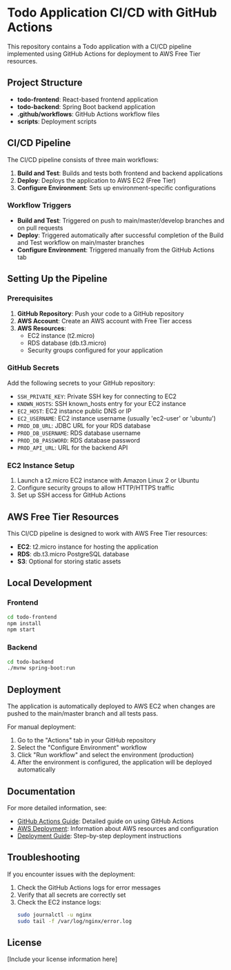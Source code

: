 # Todo Application CI/CD with GitHub Actions

This repository contains a Todo application with a CI/CD pipeline implemented using GitHub Actions for deployment to AWS Free Tier resources.

## Project Structure

- **todo-frontend**: React-based frontend application
- **todo-backend**: Spring Boot backend application
- **.github/workflows**: GitHub Actions workflow files
- **scripts**: Deployment scripts

## CI/CD Pipeline

The CI/CD pipeline consists of three main workflows:

1. **Build and Test**: Builds and tests both frontend and backend applications
2. **Deploy**: Deploys the application to AWS EC2 (Free Tier)
3. **Configure Environment**: Sets up environment-specific configurations

### Workflow Triggers

- **Build and Test**: Triggered on push to main/master/develop branches and on pull requests
- **Deploy**: Triggered automatically after successful completion of the Build and Test workflow on main/master branches
- **Configure Environment**: Triggered manually from the GitHub Actions tab

## Setting Up the Pipeline

### Prerequisites

1. **GitHub Repository**: Push your code to a GitHub repository
2. **AWS Account**: Create an AWS account with Free Tier access
3. **AWS Resources**:
   - EC2 instance (t2.micro)
   - RDS database (db.t3.micro)
   - Security groups configured for your application

### GitHub Secrets

Add the following secrets to your GitHub repository:

- `SSH_PRIVATE_KEY`: Private SSH key for connecting to EC2
- `KNOWN_HOSTS`: SSH known_hosts entry for your EC2 instance
- `EC2_HOST`: EC2 instance public DNS or IP
- `EC2_USERNAME`: EC2 instance username (usually 'ec2-user' or 'ubuntu')
- `PROD_DB_URL`: JDBC URL for your RDS database
- `PROD_DB_USERNAME`: RDS database username
- `PROD_DB_PASSWORD`: RDS database password
- `PROD_API_URL`: URL for the backend API

### EC2 Instance Setup

1. Launch a t2.micro EC2 instance with Amazon Linux 2 or Ubuntu
2. Configure security groups to allow HTTP/HTTPS traffic
3. Set up SSH access for GitHub Actions

## AWS Free Tier Resources

This CI/CD pipeline is designed to work with AWS Free Tier resources:

- **EC2**: t2.micro instance for hosting the application
- **RDS**: db.t3.micro PostgreSQL database
- **S3**: Optional for storing static assets

## Local Development

### Frontend

```bash
cd todo-frontend
npm install
npm start
```

### Backend

```bash
cd todo-backend
./mvnw spring-boot:run
```

## Deployment

The application is automatically deployed to AWS EC2 when changes are pushed to the main/master branch and all tests pass.

For manual deployment:

1. Go to the "Actions" tab in your GitHub repository
2. Select the "Configure Environment" workflow
3. Click "Run workflow" and select the environment (production)
4. After the environment is configured, the application will be deployed automatically

## Documentation

For more detailed information, see:

- [GitHub Actions Guide](GITHUB-ACTIONS-GUIDE.md): Detailed guide on using GitHub Actions
- [AWS Deployment](AWS-DEPLOYMENT.md): Information about AWS resources and configuration
- [Deployment Guide](DEPLOYMENT-GUIDE.md): Step-by-step deployment instructions

## Troubleshooting

If you encounter issues with the deployment:

1. Check the GitHub Actions logs for error messages
2. Verify that all secrets are correctly set
3. Check the EC2 instance logs:
   ```bash
   sudo journalctl -u nginx
   sudo tail -f /var/log/nginx/error.log
   ```

## License

[Include your license information here]
